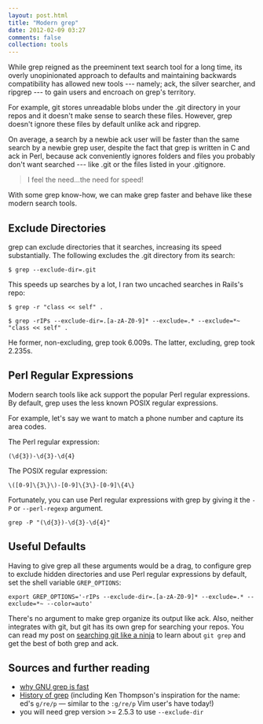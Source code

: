 ```yaml
---
layout: post.html
title: "Modern grep"
date: 2012-02-09 03:27
comments: false
collection: tools
---
```


While grep reigned as the preeminent text search tool for a long time, its overly unopinionated
approach to defaults and maintaining backwards compatibility has allowed new tools --- namely; ack,
the silver searcher, and ripgrep --- to gain users and encroach on grep's territory.

For example, git stores unreadable blobs under the .git directory in your repos and it doesn't make
sense to search these files. However, grep doesn't ignore these files by default unlike ack and
ripgrep.

On average, a search by a newbie ack user will be faster than the same search by a newbie grep user,
despite the fact that grep is written in C and ack in Perl, because ack conveniently ignores folders
and files you probably don't want searched --- like .git or the files listed in your .gitignore.

> I feel the need...the need for speed!

With some grep know-how, we can make grep faster and behave like these modern search tools.

## Exclude Directories

grep can exclude directories that it searches, increasing its speed substantially. The following excludes the .git directory from its search:

```
$ grep --exclude-dir=.git
```

This speeds up searches by a lot, I ran two uncached searches in Rails's repo:

```
$ grep -r "class << self" .

$ grep -rIPs --exclude-dir=.[a-zA-Z0-9]* --exclude=.* --exclude=*~ "class << self" .
```

He former, non-excluding, grep took 6.009s. The
latter, excluding, grep took 2.235s.

## Perl Regular Expressions

Modern search tools like ack support the popular Perl regular expressions. By default, grep uses
the less known POSIX regular expressions.

For example, let's say we want to match a phone number and capture its area
codes.

The Perl regular expression:

```
(\d{3})-\d{3}-\d{4}
```

The POSIX regular expression:

```
\([0-9]\{3\}\)-[0-9]\{3\}-[0-9]\{4\}
```

Fortunately, you can use Perl regular expressions with grep by giving it the
`-P` or `--perl-regexp` argument.

```
grep -P "(\d{3})-\d{3}-\d{4}"
```

## Useful Defaults

Having to give grep all these arguments would be a drag, to configure grep to exclude hidden directories and use Perl regular expressions by default, set the shell variable `GREP_OPTIONS`:

`export GREP_OPTIONS='-rIPs --exclude-dir=.[a-zA-Z0-9]* --exclude=.* --exclude=*~ --color=auto'`

There's no argument to make grep organize its output like ack. Also, neither
integrates with git, but git has its own grep for searching your repos. You can read my post on [searching git like a ninja](/b/2012/02/search-a-git-repo-like-a-ninja/) to learn about `git grep` and get the best of both grep and ack.

## Sources and further reading

- [why GNU grep is fast](http://lists.freebsd.org/pipermail/freebsd-current/2010-August/019310.html)
- [History of grep](http://en.wikipedia.org/wiki/Grep#History) (including Ken Thompson's inspiration for the name: ed's `g/re/p` — similar to the `:g/re/p` Vim user's have today!)
- you will need grep version >= 2.5.3 to use `--exclude-dir`
